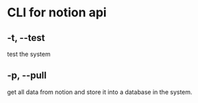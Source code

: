 # CLI for notion api
## -t, --test
test the system

## -p, --pull

get all data from notion and store it into a database in the system.






